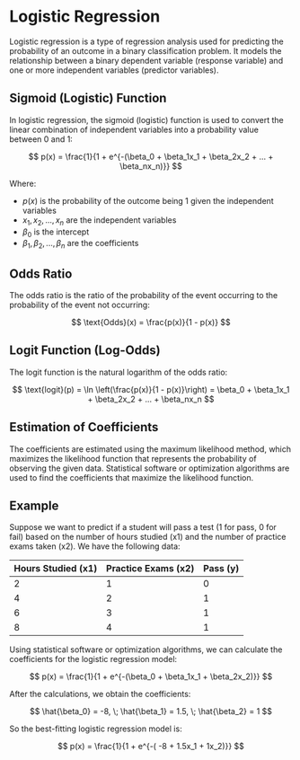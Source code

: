 # Logistic Regression

Logistic regression is a type of regression analysis used for predicting the probability of an outcome in a binary classification problem. It models the relationship between a binary dependent variable (response variable) and one or more independent variables (predictor variables).

## Sigmoid (Logistic) Function

In logistic regression, the sigmoid (logistic) function is used to convert the linear combination of independent variables into a probability value between 0 and 1:

$$
p(x) = \frac{1}{1 + e^{-(\beta_0 + \beta_1x_1 + \beta_2x_2 + ... + \beta_nx_n)}}
$$

Where:
- $p(x)$ is the probability of the outcome being 1 given the independent variables
- $x_1, x_2, ..., x_n$ are the independent variables
- $\beta_0$ is the intercept
- $\beta_1, \beta_2, ..., \beta_n$ are the coefficients

## Odds Ratio

The odds ratio is the ratio of the probability of the event occurring to the probability of the event not occurring:

$$
\text{Odds}(x) = \frac{p(x)}{1 - p(x)}
$$

## Logit Function (Log-Odds)

The logit function is the natural logarithm of the odds ratio:

$$
\text{logit}(p) = \ln \left(\frac{p(x)}{1 - p(x)}\right) = \beta_0 + \beta_1x_1 + \beta_2x_2 + ... + \beta_nx_n
$$

## Estimation of Coefficients

The coefficients are estimated using the maximum likelihood method, which maximizes the likelihood function that represents the probability of observing the given data. Statistical software or optimization algorithms are used to find the coefficients that maximize the likelihood function.

## Example

Suppose we want to predict if a student will pass a test (1 for pass, 0 for fail) based on the number of hours studied (x1) and the number of practice exams taken (x2). We have the following data:

| Hours Studied (x1) | Practice Exams (x2) | Pass (y) |
|--------------------|---------------------|----------|
| 2                  | 1                   | 0        |
| 4                  | 2                   | 1        |
| 6                  | 3                   | 1        |
| 8                  | 4                   | 1        |

Using statistical software or optimization algorithms, we can calculate the coefficients for the logistic regression model:

$$
p(x) = \frac{1}{1 + e^{-(\beta_0 + \beta_1x_1 + \beta_2x_2)}}
$$

After the calculations, we obtain the coefficients:

$$
\hat{\beta_0} = -8, \; \hat{\beta_1} = 1.5, \; \hat{\beta_2} = 1
$$

So the best-fitting logistic regression model is:

$$
p(x) = \frac{1}{1 + e^{-( -8 + 1.5x_1 + 1x_2)}}
$$
